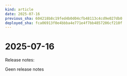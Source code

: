 ```yaml
---
kind: article
date: 2025-07-16
previous_sha: 604218b8c19fed4b0d04cfb48113c4cd9e027db0
deployed_sha: fca06913f0e4bbba4e771e4f7bb4857206cf210f
---
```


# 2025-07-16

Release notes:

Geen release notes
